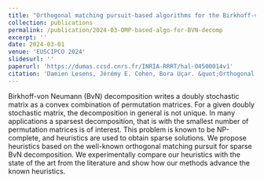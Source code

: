```yaml
---
title: "Orthogonal matching pursuit-based algorithms for the Birkhoff-von Neumann decomposition"
collection: publications
permalink: /publication/2024-03-OMP-based-algo-for-BVN-decomp
excerpt: ''
date: 2024-03-01
venue: 'EUSCIPCO 2024'
slidesurl: ''
paperurl: 'https://dumas.ccsd.cnrs.fr/INRIA-RRRT/hal-04500014v1'
citation: 'Damien Lesens, Jérémy E. Cohen, Bora Uçar. &quot;Orthogonal matching pursuit-based algorithms for the Birkhoff-von Neumann decomposition .&quot; <i>EUSCIPCO 2024</i>. 1(1).'
---
```


Birkhoff-von Neumann (BvN) decomposition writes a doubly stochastic matrix as a convex combination of permutation matrices. For a given doubly stochastic matrix, the decomposition in general is not unique. In many applications a sparsest decomposition, that is with the smallest number of permutation matrices is of interest. This problem is known to be NP-complete, and heuristics are used to obtain sparse solutions. We propose heuristics based on the well-known orthogonal matching pursuit for sparse BvN decomposition. We experimentally compare our heuristics with the state of the art from the literature and show how our methods advance the known heuristics.